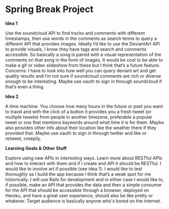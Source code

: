 # Spring Break Project

**Idea 1**

Use the soundcloud API to find tracks and comments with different timestamps, then use words in the comments as search terms to query a different API that provides images. Ideally I’d like to use the DeviantArt API to provide visuals, I know they have tags and search and comments accessible. So basically a song is paired with a visual representation of the comments on that song in the form of images. It  would be cool to be able to make a gif or video slideshow from these but I think that’s a future feature. Concerns: I have to look into how well you can query deviant art and get quality results and I’m not sure if soundcloud comments are rich or diverse enough to be interesting. Maybe use oauth to sign in through soundcloud if that’s even a thing.

**Idea 2**

A time machine. You choose how many hours in the future or past you want to travel and with the click of a button it provides you a fresh tweet (or multiple tweets) from people in another timezone, preferable a popular tweet or one that mentions keywords around what time it is for them. Maybe also provides other info about their location like the weather there if they provided that. Maybe use oauth to sign in through twitter and like or retweet, creepily.

**Learning Goals & Other Stuff**

Explore using new APIs in interesting ways. Learn more about RESTful APIs and how to interact with them and if I create and API it should be RESTful. I would like to involve art if possible (see idea 1). I would like to test _thoroughly_ as I build the app because I think that’s a weak spot for me historically. I will use Rails for development and in either case I would like to, if possible, make an API that provides the data and then a simple consumer for the API that should be accessible through a browser, deployed on Heroku, and have a great user experience, should also be like pretty or whatever. Target audience is basically anyone who's bored on the internet.
